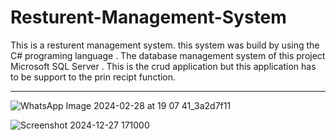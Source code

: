 # Resturent-Management-System
 This is a resturent management system. this system was build by using the C# programing language . The database management system  of this project Microsoft SQL Server . This is the crud application but this application  has to be support to the prin recipt function.

---

![WhatsApp Image 2024-02-28 at 19 07 41_3a2d7f11](https://github.com/user-attachments/assets/a595fc73-8652-4331-870f-3b7fff5117c8)

![Screenshot 2024-12-27 171000](https://github.com/user-attachments/assets/8e9ffb50-d32a-4cac-8357-e3ef5922036e)

